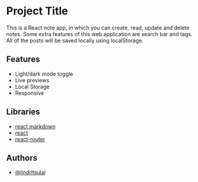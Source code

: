 # Project Title

This is a React note app, in which you can create, read, update and delete notes. Some extra features of this web application are search bar and tags. All of the posts will be saved locally using localStorage.

## Features

- Light/dark mode toggle
- Live previews
- Local Storage
- Responsive

## Libraries

 - [react markdown](https://github.com/remarkjs/react-markdown)
 - [react](https://www.npmjs.com/package/react)
 - [react-router](https://www.npmjs.com/package/react-router)

## Authors

- [@lindritsulaj](https://www.github.com/Lindrit-Sulaj)

